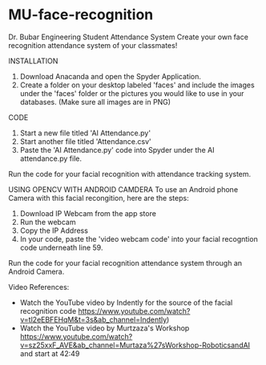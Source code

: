 # MU-face-recognition
Dr. Bubar Engineering Student Attendance System 
Create your own face recognition attendance system of your classmates!

INSTALLATION
1. Download Anacanda and open the Spyder Application.
2. Create a folder on your desktop labeled 'faces' and include the images under the 'faces' folder or the pictures you would like to use in your databases.
(Make sure all images are in PNG)

CODE
1. Start a new file titled 'AI Attendance.py'
2. Start another file titled 'Attendance.csv'
3. Paste the 'AI Attendance.py' code into Spyder under the AI attendance.py file.

Run the code for your facial recognition with attendance tracking system.


USING OPENCV WITH ANDROID CAMDERA
To use an Android phone Camera with this facial recongition, here are the steps:
1. Download IP Webcam from the app store
2. Run the webcam
3. Copy the IP Address
4. In your code, paste the 'video webcam code' into your facial recogntion code underneath line 59.

Run the code for your facial recognition attendance system through an Android Camera.

Video References:
- Watch the YouTube video by Indently for the source of the facial recognition code https://www.youtube.com/watch?v=tl2eEBFEHqM&t=3s&ab_channel=Indently)
- Watch the YouTube video by Murtzaza's Workshop https://www.youtube.com/watch?v=sz25xxF_AVE&ab_channel=Murtaza%27sWorkshop-RoboticsandAI and start at 42:49

